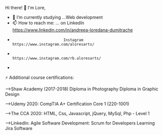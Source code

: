 Hi there! 👋 I'm Lore,

- 🔭 I’m currently studying ...Web development
- 📫 How to reach me: ... on LinkedIn https://www.linkedin.com/in/andreea-loredana-dumitrache
-                            Instagram https://www.instagram.com/aloresarts/   
-                                      https://www.instagram.com/rb.aloresarts/
-                            


⚡ Additional course certifications:
 

-->Shaw Academy (2017-2018)
   Diploma in Photography
   Diploma in Graphic Design

-->Udemy 2020:
   CompTIA A+ Certification Core 1 (220-1001)

-->The CCA 2020: 
  HTML, Css, Javascript, jQuery, MySql, Php - Level 1

-->LinkedIn:
  Agile Software Development: Scrum for Developers
  Learning Jira Software


